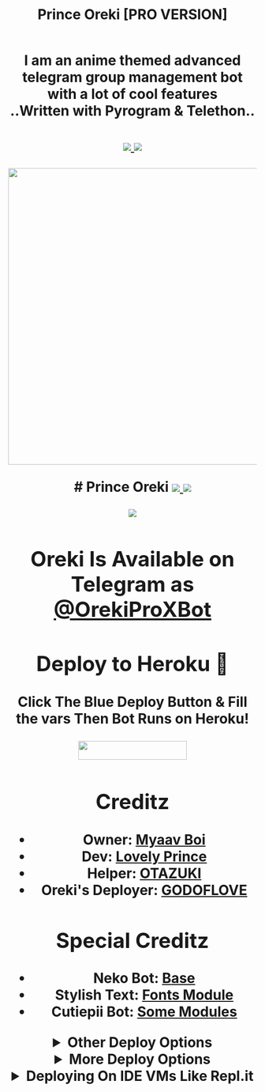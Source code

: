 <h1 align="center"><b>Prince Oreki [PRO VERSION]<h2 align="center">

<h4 align="center">I am an anime themed advanced telegram group management bot with a lot of cool features <br> ..Written with Pyrogram & Telethon..</h4>
<p align='center'>
  <a href="https://www.python.org/" alt="made-with-python"> <img src="https://img.shields.io/badge/Made%20with-Python-1f425f.svg?style=flat-square&logo=python&color=blue" /> </a>
  <a href="https://github.com/Awesome-Gtash/OrekiRobot-3/graphs/commit-activity" alt="Maintenance"> <img src="https://img.shields.io/badge/Maintained%3F-Yes-red.svg?style=flat-square" /> </a>
</p>

<p align="center"><a href="https://t.me/OrekiProXBot"><img src="https://telegra.ph/file/765450f8a2e8fe4384dcb.jpg" width="600"></a></p>
# Prince Oreki <img src="https://img.shields.io/github/v/release/Awesome-Gtash/OrekiRobot-3?color=black&logo=github&logoColor=black&style=social

<p align="center"><a href="https://pypi.org/project/Telethon/"> <img src="https://img.shields.io/pypi/v/telethon?color=red&label=telethon&logo=python&logoColor=green&style=for-the-badge" /></a></p>
<p align="center"><a href="https://pypi.org/project/Telethon/"> <img src="https://img.shields.io/pypi/v/pyrogram?color=blue&label=pyrogram&logo=python&logoColor=green&style=for-the-badge" /></a></p>


## Oreki Is Available on Telegram as [@OrekiProXBot](https://t.me/Orekiproxbot)

## Deploy to Heroku 💌

Click The Blue Deploy Button & Fill the vars Then Bot Runs on Heroku!
<p align="center"><a href="https://heroku.com/deploy?template=https://github.com/Awesome-Gtash/OrekiRobot-3"> <img src="https://img.shields.io/badge/Deploy%20To%20Heroku-blue?style=for-the-badge&logo=heroku" width="220" height="38.45"/></a></p>

## Creditz
	
	
- Owner: [Myaav Boi](https://github.com/Awesome-Gtash)
- Dev: [Lovely Prince](https://github.com/Awesome-Prince)
- Helper: [OTAZUKI](https://github.com/Otazuki004)
- Oreki's Deployer: [GODOFLOVE](https://github.com/GOD-OF-LOVE)

## Special Creditz

- Neko Bot: [Base](https://github.com/Awesome-Prince/NekoRobot-3)
- Stylish Text: [Fonts Module](https://github.com/ZauteKm/Stylish-Text-Bot)
- Cutiepii Bot: [Some Modules](https://github.com/Awesome-RJ/CutiepiiRobot)
<details>
	<summary>Other Deploy Options</summary>

[![Deploy to Koyeb](https://www.koyeb.com/static/images/deploy/button.svg)](https://app.koyeb.com/deploy?repository=https://github.com/Awesome-Gtash/OrekiRobot-3)

<a href="https://railway.app"><img src="https://railway.app/button.svg" height="40"></a>

</details> 

<details>
    <summary>More Deploy Options</summary>
    <br>
    <p align="center">

    Deploying on Local Machine

</p>

```console
    ~$ git clone https://github.com/Awesome-Gtash/OrekiRobot-3.git
    ~$ cd OrekiRobot
    ~$ cp sample_config.py config.py
```

Edit Config.py with your own Values

Start with ```python3 -m OrekiRobot```

</details>    

<details>
     <summary>Deploying On IDE VMs Like Repl.it</summary>
       <br>
         <p align="left">
            <b> 

            Refer to Deploying On Local Machine.

 </b>
</p>
</details>
